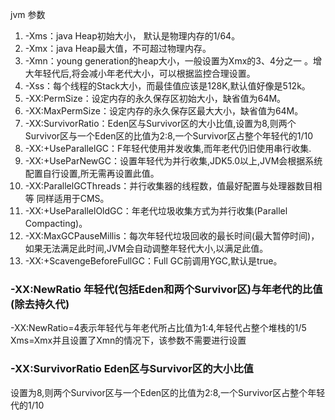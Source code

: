 jvm 参数   
>
1. -Xms：java Heap初始大小， 默认是物理内存的1/64。
2. -Xmx：java Heap最大值，不可超过物理内存。
3. -Xmn：young generation的heap大小，一般设置为Xmx的3、4分之一 。增大年轻代后,将会减小年老代大小，可以根据监控合理设置。
4. -Xss：每个线程的Stack大小，而最佳值应该是128K,默认值好像是512k。
5. -XX:PermSize：设定内存的永久保存区初始大小，缺省值为64M。
6. -XX:MaxPermSize：设定内存的永久保存区最大大小，缺省值为64M。
7. -XX:SurvivorRatio：Eden区与Survivor区的大小比值,设置为8,则两个Survivor区与一个Eden区的比值为2:8,一个Survivor区占整个年轻代的1/10
8. -XX:+UseParallelGC：F年轻代使用并发收集,而年老代仍旧使用串行收集.
9. -XX:+UseParNewGC：设置年轻代为并行收集,JDK5.0以上,JVM会根据系统配置自行设置,所无需再设置此值。
10. -XX:ParallelGCThreads：并行收集器的线程数，值最好配置与处理器数目相等 同样适用于CMS。
11. -XX:+UseParallelOldGC：年老代垃圾收集方式为并行收集(Parallel Compacting)。
12. -XX:MaxGCPauseMillis：每次年轻代垃圾回收的最长时间(最大暂停时间)，如果无法满足此时间,JVM会自动调整年轻代大小,以满足此值。
13. -XX:+ScavengeBeforeFullGC：Full GC前调用YGC,默认是true。



### -XX:NewRatio  年轻代(包括Eden和两个Survivor区)与年老代的比值(除去持久代)

-XX:NewRatio=4表示年轻代与年老代所占比值为1:4,年轻代占整个堆栈的1/5
Xms=Xmx并且设置了Xmn的情况下，该参数不需要进行设置

### -XX:SurvivorRatio Eden区与Survivor区的大小比值

设置为8,则两个Survivor区与一个Eden区的比值为2:8,一个Survivor区占整个年轻代的1/10

